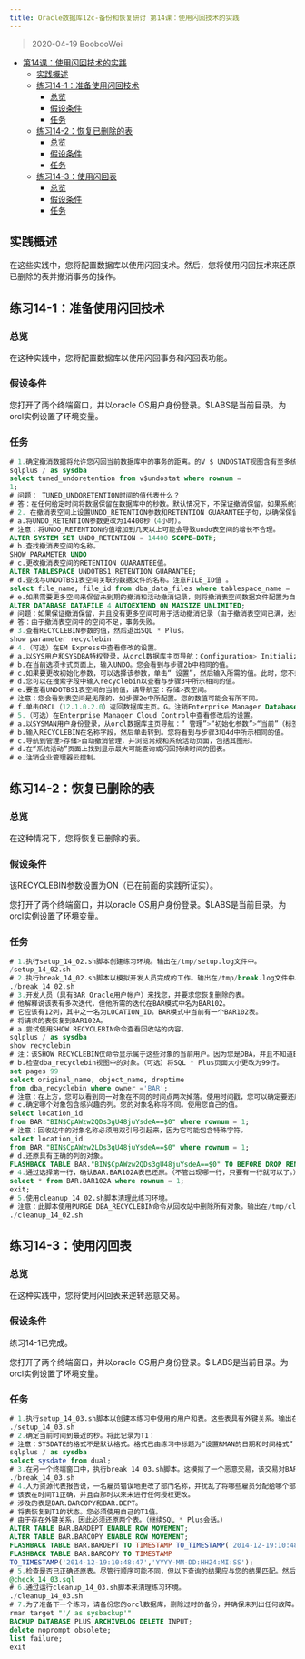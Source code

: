 ```yaml
---
title: Oracle数据库12c-备份和恢复研讨 第14课：使用闪回技术的实践
---
```


> 2020-04-19 BoobooWei

<!-- MDTOC maxdepth:6 firsth1:1 numbering:0 flatten:0 bullets:1 updateOnSave:1 -->

- [第14课：使用闪回技术的实践](#第14课：使用闪回技术的实践)   
   - [实践概述](#实践概述)   
   - [练习14-1：准备使用闪回技术](#练习14-1：准备使用闪回技术)   
      - [总览](#总览)   
      - [假设条件](#假设条件)   
      - [任务](#任务)   
   - [练习14-2：恢复已删除的表](#练习14-2：恢复已删除的表)   
      - [总览](#总览)   
      - [假设条件](#假设条件)   
      - [任务](#任务)   
   - [练习14-3：使用闪回表](#练习14-3：使用闪回表)   
      - [总览](#总览)   
      - [假设条件](#假设条件)   
      - [任务](#任务)   

<!-- /MDTOC -->

## 实践概述

在这些实践中，您将配置数据库以使用闪回技术。然后，您将使用闪回技术来还原已删除的表并撤消事务的操作。

## 练习14-1：准备使用闪回技术

### 总览

在这种实践中，您将配置数据库以使用闪回事务和闪回表功能。

### 假设条件

您打开了两个终端窗口，并以oracle OS用户身份登录。$LABS是当前目录。为orcl实例设置了环境变量。

### 任务

```SQL
# 1.确定撤消数据将允许您闪回当前数据库中的事务的距离。的V $ UNDOSTAT视图含有至多统计4天后，在每个10分钟的间隔。第一行包含当前（部分）时间段统计信息。（您的价值可能有所不同。）
sqlplus / as sysdba
select tuned_undoretention from v$undostat where rownum =
1;
# 问题： TUNED_UNDORETENTION时间的值代表什么？
# 答：在任何给定时间将数据保留在数据库中的秒数。默认情况下，不保证撤消保留。如果系统需要更多空间，则Oracle数据库可以使用最近生成的撤消数据覆盖未过期的撤消
# 2. 在撤消表空间上设置UNDO_RETENTION参数和RETENTION GUARANTEE子句，以确保保留24小时。更改表空间的属性，以免表空间不足。
# a.将UNDO_RETENTION参数更改为14400秒（4小时）。
# 注意：将UNDO_RETENTION的值增加到几天以上可能会导致undo表空间的增长不合理。
ALTER SYSTEM SET UNDO_RETENTION = 14400 SCOPE=BOTH;
# b.查找撤消表空间的名称。
SHOW PARAMETER UNDO
# c.更改撤消表空间的RETENTION GUARANTEE值。
ALTER TABLESPACE UNDOTBS1 RETENTION GUARANTEE;
# d.查找与UNDOTBS1表空间关联的数据文件的名称。注意FILE_ID值 。
select file_name, file_id from dba_data_files where tablespace_name = 'UNDOTBS1';
# e.如果需要更多空间来保留未到期的撤消和活动撤消记录，则将撤消表空间数据文件配置为自动扩展。使用您自己的FILE_ID值。
ALTER DATABASE DATAFILE 4 AUTOEXTEND ON MAXSIZE UNLIMITED;
# 问题：如果保证撤消保留，并且没有更多空间可用于活动撤消记录（由于撤消表空间已满，达到最大大小或存储设备[磁盘]上没有剩余空间），会发生什么情况？
# 答：由于撤消表空间中的空间不足，事务失败。
# 3.查看RECYCLEBIN参数的值，然后退出SQL * Plus。
show parameter recyclebin
# 4.（可选）在EM Express中查看修改的设置。
# a.以SYS用户和SYSDBA特权登录，从orcl数据库主页导航：Configuration> Initialization Parameters。
# b.在当前选项卡式页面上，输入UNDO。您会看到与步骤2b中相同的值。
# c.如果要更改初始化参数，可以选择该参数，单击“ 设置”，然后输入所需的值。此时，您不想更改任何值，因此单击取消。
# d.您可以在搜索字段中输入recyclebin以查看与步骤3中所示相同的值。
# e.要查看UNDOTBS1表空间的当前值，请导航至：存储>表空间。
# 注意：您会看到表空间是无限的，如步骤2e中所配置。您的数值可能会有所不同。
# f.单击ORCL（12.1.0.2.0）返回数据库主页。G。注销Enterprise Manager Database Express。
# 5.（可选）在Enterprise Manager Cloud Control中查看修改后的设置。
# a.以SYSMAN用户身份登录，从orcl数据库主页导航：“ 管理”>“初始化参数”>“当前”（标签页）。输入UNDO在名称字段，然后单击转到。您将看到与步骤2b和4b中相同的值。
# b.输入RECYCLEBIN在名称字段，然后单击转到。您将看到与步骤3和4d中所示相同的值。
# c.导航到管理>存储>自动撤消管理，并浏览常规和系统活动页面，包括其图形。
# d.在“系统活动”页面上找到显示最大可能查询或闪回持续时间的图表。
# e.注销企业管理器云控制。
```



## 练习14-2：恢复已删除的表

### 总览

在这种情况下，您将恢复已删除的表。

### 假设条件

该RECYCLEBIN参数设置为ON（已在前面的实践所证实）。

您打开了两个终端窗口，并以oracle OS用户身份登录。$LABS是当前目录。为orcl实例设置了环境变量。

### 任务

```sql
# 1.执行setup_14_02.sh脚本创建练习环境。输出在/tmp/setup.log文件中。
/setup_14_02.sh
# 2.执行break_14_02.sh脚本以模拟开发人员完成的工作。输出在/tmp/break.log文件中。
./break_14_02.sh
# 3.开发人员（具有BAR Oracle用户帐户）来找您，并要求您恢复删除的表。
# 他解释说该表有多次迭代，但他所需的迭代在BAR模式中名为BAR102。
# 它应该有12列，其中之一名为LOCATION_ID。BAR模式中当前有一个BAR102表。
# 将请求的表恢复到BAR102A。
# a.尝试使用SHOW RECYCLEBIN命令查看回收站的内容。
sqlplus / as sysdba
show recyclebin
# 注：该SHOW RECYCLEBIN仅命令显示属于这些对象的当前用户。因为您是DBA，并且不知道BAR用户的密码，所以SHOW RECYCLEBIN命令不会显示您有兴趣恢复的已删除表。
# b.检查dba_recyclebin视图中的对象。（可选）将SQL * Plus页面大小更改为99行。
set pages 99
select original_name, object_name, droptime
from dba_recyclebin where owner ='BAR';
# 注意：在上方，您可以看到同一对象在不同的​​时间点两次掉落。使用时间戳，您可以确定要还原的表的版本。
# c.确定哪个对象包含感兴趣的列。您的对象名称将不同。使用您自己的值。
select location_id
from BAR."BIN$CpAWzw2QDs3gU48juYsdeA==$0" where rownum = 1;
# 注意：回收站中的对象名称必须用双引号引起来，因为它可能包含特殊字符。
select location_id
from BAR."BIN$CpAWzw2LDs3gU48juYsdeA==$0" where rownum = 1;
# d.还原具有正确的列的对象。
FLASHBACK TABLE BAR."BIN$CpAWzw2QDs3gU48juYsdeA==$0" TO BEFORE DROP RENAME TO BAR102A;
# 4.通过选择第一行，确认BAR.BAR102A表已还原。（不管出现哪一行，只要有一行就可以了。）然后退出。
select * from BAR.BAR102A where rownum = 1;
exit;
# 5.使用cleanup_14_02.sh脚本清理此练习环境。
# 注意：此脚本使用PURGE DBA_RECYCLEBIN命令从回收站中删除所有对象。输出在/tmp/cleanup.log文件中。
./cleanup_14_02.sh
```

## 练习14-3：使用闪回表

### 总览

在这种实践中，您将使用闪回表来逆转恶意交易。

### 假设条件

练习14-1已完成。

您打开了两个终端窗口，并以oracle OS用户身份登录。$ LABS是当前目录。为orcl实例设置了环境变量。

### 任务

```sql
# 1.执行setup_14_03.sh脚本以创建本练习中使用的用户和表。这些表具有外键关系。输出在/tmp/setup.log文件中。
./setup_14_03.sh
# 2.确定当前时间到最近的秒。将此记录为T1：
# 注意：SYSDATE的格式不是默认格式。格式已由练习中标题为“设置RMAN的日期和时间格式” 的NLS_DATE_FORMAT环境变量更改。
sqlplus / as sysdba
select sysdate from dual;
# 3.在另一个终端窗口中，执行break_14_03.sh脚本。这模拟了一个恶意交易，该交易对BARCOPY和BARDEPT表中的数据进行加扰。BARCOPY和BARDEPT之间存在外键约束。输出在/tmp/break.log中
./break_14_03.sh
# 4.人力资源代表报告说，一名雇员错误地更改了部门名称，并扰乱了将哪些雇员分配给哪个部门。
# 该表在时间T1正确，并且自那时以来未进行任何授权更改。
# 涉及的表是BAR.BARCOPY和BAR.DEPT。
# 将表恢复到T1的状态。您必须使用自己的T1值。
# 由于存在外键关系，因此必须还原两个表。（继续SQL * Plus会话。）
ALTER TABLE BAR.BARDEPT ENABLE ROW MOVEMENT;
ALTER TABLE BAR.BARCOPY ENABLE ROW MOVEMENT;
FLASHBACK TABLE BAR.BARDEPT TO TIMESTAMP TO_TIMESTAMP('2014-12-19:10:48:47','YYYY-MM-DD:HH24:MI:SS');
FLASHBACK TABLE BAR.BARCOPY TO TIMESTAMP
TO_TIMESTAMP('2014-12-19:10:48:47','YYYY-MM-DD:HH24:MI:SS');
# 5.检查是否已正确还原表。尽管行顺序可能不同，但以下查询的结果应与您的结果匹配。然后退出SQL * Plus。
@check_14_03.sql
# 6.通过运行cleanup_14_03.sh脚本来清理练习环境。
./cleanup_14_03.sh
# 7.为了准备下一个练习，请备份您的orcl数据库，删除过时的备份，并确保未列出任何故障。然后从RMAN退出。
rman target "'/ as sysbackup'"
BACKUP DATABASE PLUS ARCHIVELOG DELETE INPUT;
delete noprompt obsolete;
list failure;
exit
```

